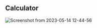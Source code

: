 ## Calculator

![Screenshot from 2023-05-14 12-44-56](https://github.com/bgebes/weather-app.js/assets/72809874/828e566e-79ed-4921-8345-457ddb6ef75e)
